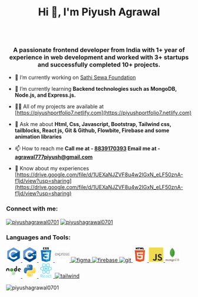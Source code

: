 <h1 align="center">Hi 👋, I'm Piyush Agrawal</h1>
<br/> <br/> 
<h3 align="center">A passionate frontend developer from India with 1+ year of experience in web development and worked with 3+ startups and successfully completed 10+ projects.</h3>

- 🔭 I’m currently working on [Sathi Sewa Foundation](https://sathisewa.netlify.app/)

- 🌱 I’m currently learning **Backend technologies such as MongoDB, Node.js, and Express.js.**

- 👨‍💻 All of my projects are available at [https://piyushportfolio7.netlify.com](https://piyushportfolio7.netlify.com)

- 💬 Ask me about **Html, Css, Javascript, Bootstrap, Tailwind css, tailblocks, React js, Git & Github, Flowbite, Firebase and some animation libraries**

- 📫 How to reach me **Call me at - [8839170393](tel:8839170393) Email me at - agrawal777piyush@gmail.com**

- 📄 Know about my experiences [https://drive.google.com/file/d/1UEXaNJZVF8u4w2IGxN_eLF50znA-f1jd/view?usp=sharing](https://drive.google.com/file/d/1UEXaNJZVF8u4w2IGxN_eLF50znA-f1jd/view?usp=sharing)

<h3 align="left">Connect with me:</h3>
<p align="left">
<a href="https://linkedin.com/in/piyushagrawal0701" target="blank"><img align="center" src="https://raw.githubusercontent.com/rahuldkjain/github-profile-readme-generator/master/src/images/icons/Social/linked-in-alt.svg" alt="piyushagrawal0701" height="30" width="40" /></a>
<a href="https://instagram.com/piyushagrawal0701" target="blank"><img align="center" src="https://raw.githubusercontent.com/rahuldkjain/github-profile-readme-generator/master/src/images/icons/Social/instagram.svg" alt="piyushagrawal0701" height="30" width="40" /></a>
</p>

<h3 align="left">Languages and Tools:</h3>
<p align="left"> <a href="https://www.cprogramming.com/" target="_blank" rel="noreferrer"> <img src="https://raw.githubusercontent.com/devicons/devicon/master/icons/c/c-original.svg" alt="c" width="40" height="40"/> </a> <a href="https://www.w3schools.com/cpp/" target="_blank" rel="noreferrer"> <img src="https://raw.githubusercontent.com/devicons/devicon/master/icons/cplusplus/cplusplus-original.svg" alt="cplusplus" width="40" height="40"/> </a> <a href="https://www.w3schools.com/css/" target="_blank" rel="noreferrer"> <img src="https://raw.githubusercontent.com/devicons/devicon/master/icons/css3/css3-original-wordmark.svg" alt="css3" width="40" height="40"/> </a> <a href="https://expressjs.com" target="_blank" rel="noreferrer"> <img src="https://raw.githubusercontent.com/devicons/devicon/master/icons/express/express-original-wordmark.svg" alt="express" width="40" height="40"/> </a> <a href="https://www.figma.com/" target="_blank" rel="noreferrer"> <img src="https://www.vectorlogo.zone/logos/figma/figma-icon.svg" alt="figma" width="40" height="40"/> </a> <a href="https://firebase.google.com/" target="_blank" rel="noreferrer"> <img src="https://www.vectorlogo.zone/logos/firebase/firebase-icon.svg" alt="firebase" width="40" height="40"/> </a> <a href="https://git-scm.com/" target="_blank" rel="noreferrer"> <img src="https://www.vectorlogo.zone/logos/git-scm/git-scm-icon.svg" alt="git" width="40" height="40"/> </a> <a href="https://www.w3.org/html/" target="_blank" rel="noreferrer"> <img src="https://raw.githubusercontent.com/devicons/devicon/master/icons/html5/html5-original-wordmark.svg" alt="html5" width="40" height="40"/> </a> <a href="https://developer.mozilla.org/en-US/docs/Web/JavaScript" target="_blank" rel="noreferrer"> <img src="https://raw.githubusercontent.com/devicons/devicon/master/icons/javascript/javascript-original.svg" alt="javascript" width="40" height="40"/> </a> <a href="https://www.mongodb.com/" target="_blank" rel="noreferrer"> <img src="https://raw.githubusercontent.com/devicons/devicon/master/icons/mongodb/mongodb-original-wordmark.svg" alt="mongodb" width="40" height="40"/> </a> <a href="https://nodejs.org" target="_blank" rel="noreferrer"> <img src="https://raw.githubusercontent.com/devicons/devicon/master/icons/nodejs/nodejs-original-wordmark.svg" alt="nodejs" width="40" height="40"/> </a> <a href="https://www.python.org" target="_blank" rel="noreferrer"> <img src="https://raw.githubusercontent.com/devicons/devicon/master/icons/python/python-original.svg" alt="python" width="40" height="40"/> </a> <a href="https://reactjs.org/" target="_blank" rel="noreferrer"> <img src="https://raw.githubusercontent.com/devicons/devicon/master/icons/react/react-original-wordmark.svg" alt="react" width="40" height="40"/> </a> <a href="https://tailwindcss.com/" target="_blank" rel="noreferrer"> <img src="https://www.vectorlogo.zone/logos/tailwindcss/tailwindcss-icon.svg" alt="tailwind" width="40" height="40"/> </a> </p>

<p><img align="center" src="https://github-readme-stats.vercel.app/api/top-langs?username=piyushagrawal0701&show_icons=true&locale=en&layout=compact" alt="piyushagrawal0701" /></p>
